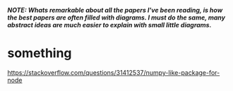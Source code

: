

***NOTE: Whats remarkable about all the papers I've been reading, is how the best papers are often filled with diagrams. 
I must do the same, many abstract ideas are much easier to explain with small little diagrams.***






# something
https://stackoverflow.com/questions/31412537/numpy-like-package-for-node





